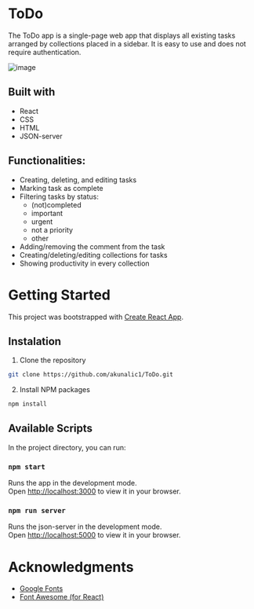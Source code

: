 # ToDo
The ToDo app is a single-page web app that displays all existing tasks arranged by collections placed in a sidebar. It is easy to use and does not require authentication.

![image](https://user-images.githubusercontent.com/72765733/158012533-561e26a8-20cd-4a06-9dab-853b8c7d23af.png)

## Built with
- React
- CSS
- HTML
- JSON-server

## Functionalities:
- Creating, deleting, and editing tasks
- Marking task as complete
- Filtering tasks by status:
    - (not)completed
    - important
    - urgent
    - not a priority
    - other
- Adding/removing the comment from the task
- Creating/deleting/editing collections for tasks
- Showing productivity in every collection

# Getting Started

This project was bootstrapped with [Create React App](https://github.com/facebook/create-react-app).

## Instalation

1. Clone the repository

```sh
git clone https://github.com/akunalic1/ToDo.git
```
2. Install NPM packages

```sh
npm install
```

## Available Scripts

In the project directory, you can run:

### `npm start`

Runs the app in the development mode.\
Open [http://localhost:3000](http://localhost:3000) to view it in your browser.

### `npm run server`

Runs the json-server in the development mode.\
Open [http://localhost:5000](http://localhost:5000) to view it in your browser.

# Acknowledgments
- [Google Fonts](https://fonts.google.com/)
- [Font Awesome (for React)](https://fontawesome.com/v5/docs/web/use-with/react)
